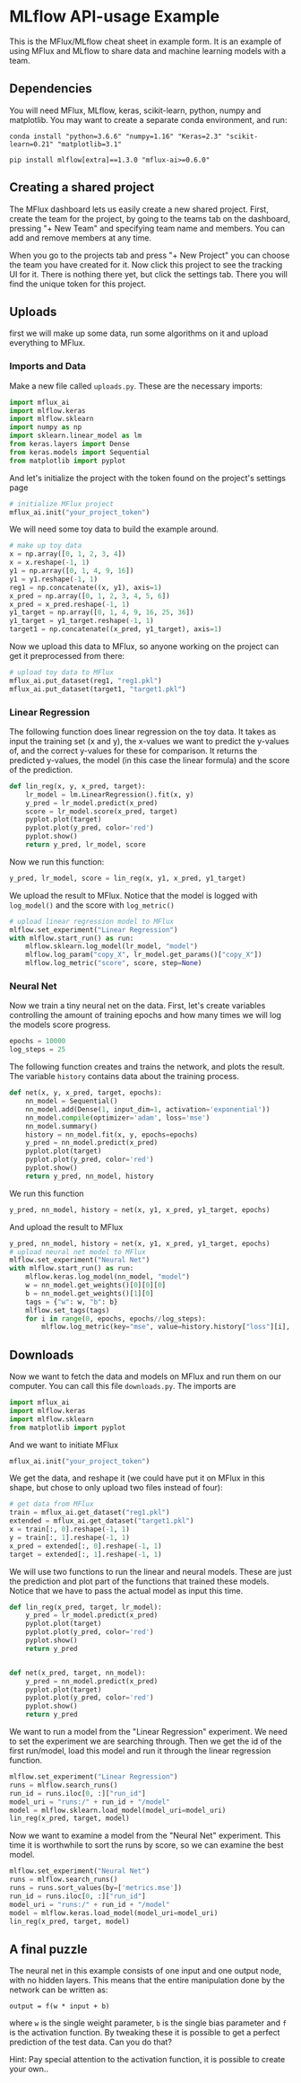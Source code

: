 # MLflow API-usage Example
This is the MFlux/MLflow cheat sheet in example form. It is an example of using MFlux and MLflow to share data and 
machine learning models with a team.

## Dependencies
You will need MFlux, MLflow, keras, scikit-learn, python, numpy and matplotlib. You may want to create a separate conda 
environment, and run:

`conda install "python=3.6.6" "numpy=1.16" "Keras=2.3" "scikit-learn=0.21" "matplotlib=3.1"`

`pip install mlflow[extra]==1.3.0 "mflux-ai>=0.6.0"`

## Creating a shared project
The MFlux dashboard lets us easily create a new shared project. First, create the team for the project, by going to the 
teams tab on the dashboard, pressing "+ New Team" and specifying team name and members. You can add and remove members at 
any time. 

When you go to the projects tab and press "+ New Project" you can choose the team you have created for it. Now click this 
project to see the tracking UI for it. There is nothing there yet, but click the settings tab. There you will find the 
unique token for this project.

## Uploads
first we will make up some data, run some algorithms on it and upload everything to MFlux.

### Imports and Data
Make a new file called `uploads.py`. These are the necessary imports:
```python
import mflux_ai
import mlflow.keras
import mlflow.sklearn
import numpy as np
import sklearn.linear_model as lm
from keras.layers import Dense
from keras.models import Sequential
from matplotlib import pyplot
```

And let's initialize the project with the token found on the project's settings page
```python
# initialize MFlux project
mflux_ai.init("your_project_token")
```

We will need some toy data to build the example around.
```python
# make up toy data
x = np.array([0, 1, 2, 3, 4])
x = x.reshape(-1, 1)
y1 = np.array([0, 1, 4, 9, 16])
y1 = y1.reshape(-1, 1)
reg1 = np.concatenate((x, y1), axis=1)
x_pred = np.array([0, 1, 2, 3, 4, 5, 6])
x_pred = x_pred.reshape(-1, 1)
y1_target = np.array([0, 1, 4, 9, 16, 25, 36])
y1_target = y1_target.reshape(-1, 1)
target1 = np.concatenate((x_pred, y1_target), axis=1)
```

Now we upload this data to MFlux, so anyone working on the project can get it preprocessed from there:
```python
# upload toy data to MFlux
mflux_ai.put_dataset(reg1, "reg1.pkl")
mflux_ai.put_dataset(target1, "target1.pkl")
```

### Linear Regression
The following function does linear regression on the toy data. It takes as input the training set (x and y), the x-values
we want to predict the y-values of, and the correct y-values for these for comparison. It returns the predicted y-values, 
the model (in this case the linear formula) and the score of the prediction.
```python
def lin_reg(x, y, x_pred, target):
    lr_model = lm.LinearRegression().fit(x, y)
    y_pred = lr_model.predict(x_pred)
    score = lr_model.score(x_pred, target)
    pyplot.plot(target)
    pyplot.plot(y_pred, color='red')
    pyplot.show()
    return y_pred, lr_model, score
```

Now we run this function:
```python
y_pred, lr_model, score = lin_reg(x, y1, x_pred, y1_target)
```

We upload the result to MFlux. Notice that the model is logged with `log_model()` and the score with `log_metric()`
```python
# upload linear regression model to MFlux
mlflow.set_experiment("Linear Regression")
with mlflow.start_run() as run:
    mlflow.sklearn.log_model(lr_model, "model")
    mlflow.log_param("copy_X", lr_model.get_params()["copy_X"])
    mlflow.log_metric("score", score, step=None)
```

### Neural Net
Now we train a tiny neural net on the data. First, let's create variables controlling the amount of training epochs and
how many times we will log the models score progress.
```python
epochs = 10000
log_steps = 25
```

The following function creates and trains the network, and plots the result. The variable `history` contains data about the
training process.
```python
def net(x, y, x_pred, target, epochs):
    nn_model = Sequential()
    nn_model.add(Dense(1, input_dim=1, activation='exponential'))
    nn_model.compile(optimizer='adam', loss='mse')
    nn_model.summary()
    history = nn_model.fit(x, y, epochs=epochs)
    y_pred = nn_model.predict(x_pred)
    pyplot.plot(target)
    pyplot.plot(y_pred, color='red')
    pyplot.show()
    return y_pred, nn_model, history
```

We run this function
```python
y_pred, nn_model, history = net(x, y1, x_pred, y1_target, epochs)
```

And upload the result to MFlux
```python
y_pred, nn_model, history = net(x, y1, x_pred, y1_target, epochs)
# upload neural net model to MFlux
mlflow.set_experiment("Neural Net")
with mlflow.start_run() as run:
    mlflow.keras.log_model(nn_model, "model")
    w = nn_model.get_weights()[0][0][0]
    b = nn_model.get_weights()[1][0]
    tags = {"w": w, "b": b}
    mlflow.set_tags(tags)
    for i in range(0, epochs, epochs//log_steps):
        mlflow.log_metric(key="mse", value=history.history["loss"][i], step=i)
```

## Downloads
Now we want to fetch the data and models on MFlux and run them on our computer. 
You can call this file `downloads.py`. The imports are
```python
import mflux_ai
import mlflow.keras
import mlflow.sklearn
from matplotlib import pyplot
```

And we want to initiate MFlux
```python
mflux_ai.init("your_project_token")
```

We get the data, and reshape it (we could have put it on MFlux in this shape, but chose to only upload two files instead 
of four):
```python
# get data from MFlux
train = mflux_ai.get_dataset("reg1.pkl")
extended = mflux_ai.get_dataset("target1.pkl")
x = train[:, 0].reshape(-1, 1)
y = train[:, 1].reshape(-1, 1)
x_pred = extended[:, 0].reshape(-1, 1)
target = extended[:, 1].reshape(-1, 1)
```

We will use two functions to run the linear and neural models. These are just the prediction and plot part of the functions
that trained these models. Notice that we have to pass the actual model as input this time.
```python
def lin_reg(x_pred, target, lr_model):
    y_pred = lr_model.predict(x_pred)
    pyplot.plot(target)
    pyplot.plot(y_pred, color='red')
    pyplot.show()
    return y_pred


def net(x_pred, target, nn_model):
    y_pred = nn_model.predict(x_pred)
    pyplot.plot(target)
    pyplot.plot(y_pred, color='red')
    pyplot.show()
    return y_pred
```

We want to run a model from the "Linear Regression" experiment. We need to set the experiment we are searching through.
Then we get the id of the first run/model, load this model and run it through the linear regression function.
```python
mlflow.set_experiment("Linear Regression")
runs = mlflow.search_runs()
run_id = runs.iloc[0, :]["run_id"]
model_uri = "runs:/" + run_id + "/model"
model = mlflow.sklearn.load_model(model_uri=model_uri)
lin_reg(x_pred, target, model)
```

Now we want to examine a model from the "Neural Net" experiment. This time it is worthwhile to sort the runs by score, so
we can examine the best model.
```python
mlflow.set_experiment("Neural Net")
runs = mlflow.search_runs()
runs = runs.sort_values(by=['metrics.mse'])
run_id = runs.iloc[0, :]["run_id"]
model_uri = "runs:/" + run_id + "/model"
model = mlflow.keras.load_model(model_uri=model_uri)
lin_reg(x_pred, target, model)
```

## A final puzzle
The neural net in this example consists of one input and one output node, with no hidden layers. This means that the entire
manipulation done by the network can be written as:

`output = f(w * input + b)`

where `w` is the single weight parameter, `b` is the single bias parameter and `f` is the activation function. By tweaking
these it is possible to get a perfect prediction of the test data. Can you do that?

Hint: Pay special attention to the activation function, it is possible to create your own..


